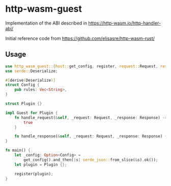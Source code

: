# http-wasm-guest

Implementation of the ABI described in https://http-wasm.io/http-handler-abi/

Initial reference code from https://github.com/elisasre/http-wasm-rust/



## Usage
```rust
use http_wasm_guest::{host::get_config, register, request::Request, response::Response, Guest};
use serde::Deserialize;

#[derive(Deserialize)]
struct Config {
    pub rules: Vec<String>,
}

struct Plugin {}

impl Guest for Plugin {
    fn handle_request(&self, _request: Request, _response: Response) -> bool {
        true
    }

    fn handle_response(&self, _request: Request, _response: Response) {}
}

fn main() {
    let _config: Option<Config> =
        get_config().and_then(|s| serde_json::from_slice(&s).ok());
    let plugin = Plugin {};

    register(plugin);
}
```